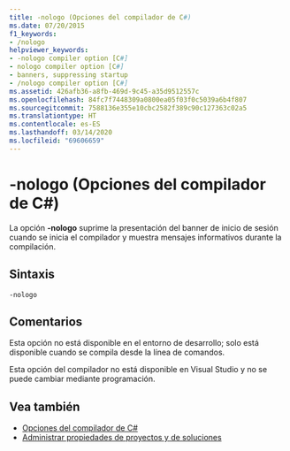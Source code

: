 ```yaml
---
title: -nologo (Opciones del compilador de C#)
ms.date: 07/20/2015
f1_keywords:
- /nologo
helpviewer_keywords:
- -nologo compiler option [C#]
- nologo compiler option [C#]
- banners, suppressing startup
- /nologo compiler option [C#]
ms.assetid: 426afb36-a8fb-469d-9c45-a35d9512557c
ms.openlocfilehash: 84fc7f7448309a0800ea05f03f0c5039a6b4f807
ms.sourcegitcommit: 7588136e355e10cbc2582f389c90c127363c02a5
ms.translationtype: HT
ms.contentlocale: es-ES
ms.lasthandoff: 03/14/2020
ms.locfileid: "69606659"
---
```

# <a name="-nologo-c-compiler-options"></a>-nologo (Opciones del compilador de C#)
La opción **-nologo** suprime la presentación del banner de inicio de sesión cuando se inicia el compilador y muestra mensajes informativos durante la compilación.  
  
## <a name="syntax"></a>Sintaxis  
  
```console  
-nologo  
```  
  
## <a name="remarks"></a>Comentarios  
 Esta opción no está disponible en el entorno de desarrollo; solo está disponible cuando se compila desde la línea de comandos.  
  
 Esta opción del compilador no está disponible en Visual Studio y no se puede cambiar mediante programación.  
  
## <a name="see-also"></a>Vea también

- [Opciones del compilador de C#](./index.md)
- [Administrar propiedades de proyectos y de soluciones](/visualstudio/ide/managing-project-and-solution-properties)
